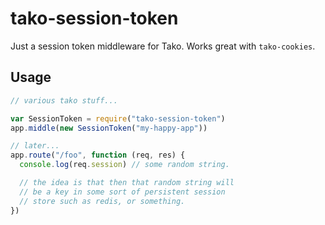 # tako-session-token

Just a session token middleware for Tako.  Works great with
`tako-cookies`.

## Usage

```javascript
// various tako stuff...

var SessionToken = require("tako-session-token")
app.middle(new SessionToken("my-happy-app"))

// later...
app.route("/foo", function (req, res) {
  console.log(req.session) // some random string.

  // the idea is that then that random string will
  // be a key in some sort of persistent session
  // store such as redis, or something.
})
```

